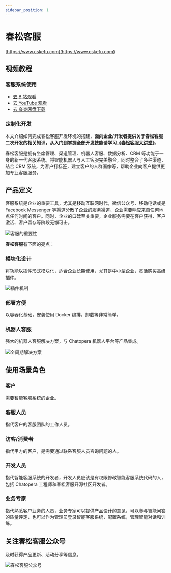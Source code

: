 ```yaml
---
sidebar_position: 1
---
```


# 春松客服

[https://www.cskefu.com](https://www.cskefu.com)

## 视频教程

### 客服系统使用

* [去 B 站观看](https://www.bilibili.com/video/BV1YVatzFEKb)
* [去 YouTube 观看](https://www.youtube.com/watch?v=JIldl2v9lQA&list=PLh_KT9y7mpqZcQADCNULojU-iHZ0l2htS)
* [去 夸克网盘下载](https://pan.quark.cn/s/bc662c2075fe?pwd=CREJ)

### 定制化开发

本文介绍如何完成春松客服开发环境的搭建，**面向企业/开发者提供关于春松客服二次开发的相关知识，从入门到掌握全部开发技能请学习[《春松客服大讲堂》](https://docs.cskefu.com/docs/osc/training)**。

春松客服是拥有坐席管理、渠道管理、机器人客服、数据分析、CRM 等功能于一身的新一代客服系统。将智能机器人与人工客服完美融合，同时整合了多种渠道，结合 CRM 系统，为客户打标签，建立客户的人群画像等，帮助企业向客户提供更加专业客服服务。

## 产品定义

客服系统是企业的重要工具，尤其是移动互联网时代，微信公众号、移动电话或是 Facebook Messenger 等渠道分散了企业的服务渠道，企业需要响应来自任何地点任何时间的客户。同时，企业的口碑至关重要，企业服务需要在客户获得、客户激活、客户留存等阶段无懈可击。

![客服的重要性](images/products/user-cycle-growth.png)

**春松客服**有下面的亮点：

### 模块化设计

将功能以插件形式模块化，适合企业长期使用，尤其是中小型企业，灵活购买高级插件。

![插件机制](images/products/user-service-prod.png)

### 部署方便

以容器化基础，安装使用 Docker 编排，卸载等非常简单。

### 机器人客服

强大的机器人客服解决方案，与 Chatopera 机器人平台等产品集成。

![全周期解决方案](images/products/solution-1.png)

## 使用场景角色

### 客户

需要智能客服系统的企业。

### 客服人员

指代客户的客服团队的工作人员。

### 访客/消费者

指代甲方的客户，是需要通过联系客服人员咨询问题的人。

### 开发人员

指代智能客服系统的开发者，开发人员应该是有权限修改智能客服系统代码的人，包括 Chatopera 工程师和春松客服开源社区开发者。

### 业务专家

指代熟悉客户业务的人员，业务专家可以提供产品设计的意见，可以参与智能问答的质量评定，也可以作为管理员登录智能客服系统，配置系统，管理智能对话和训练。

## 关注春松客服公众号

及时获得产品更新、活动分享等信息。

![春松客服公众号](images/products/cskefu/cskefu-wechat-gzh.png)


